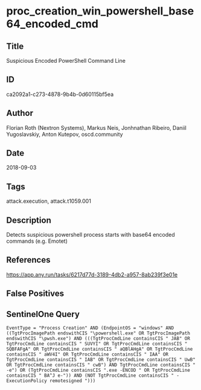 # proc_creation_win_powershell_base64_encoded_cmd

## Title
Suspicious Encoded PowerShell Command Line

## ID
ca2092a1-c273-4878-9b4b-0d60115bf5ea

## Author
Florian Roth (Nextron Systems), Markus Neis, Jonhnathan Ribeiro, Daniil Yugoslavskiy, Anton Kutepov, oscd.community

## Date
2018-09-03

## Tags
attack.execution, attack.t1059.001

## Description
Detects suspicious powershell process starts with base64 encoded commands (e.g. Emotet)

## References
https://app.any.run/tasks/6217d77d-3189-4db2-a957-8ab239f3e01e

## False Positives


## SentinelOne Query
```
EventType = "Process Creation" AND (EndpointOS = "windows" AND ((TgtProcImagePath endswithCIS "\powershell.exe" OR TgtProcImagePath endswithCIS "\pwsh.exe") AND (((TgtProcCmdLine containsCIS " JAB" OR TgtProcCmdLine containsCIS " SUVYI" OR TgtProcCmdLine containsCIS " SQBFAFgA" OR TgtProcCmdLine containsCIS " aQBlAHgA" OR TgtProcCmdLine containsCIS " aWV4I" OR TgtProcCmdLine containsCIS " IAA" OR TgtProcCmdLine containsCIS " IAB" OR TgtProcCmdLine containsCIS " UwB" OR TgtProcCmdLine containsCIS " cwB") AND TgtProcCmdLine containsCIS " -e") OR (TgtProcCmdLine containsCIS ".exe -ENCOD " OR TgtProcCmdLine containsCIS " BA^J e-")) AND (NOT TgtProcCmdLine containsCIS " -ExecutionPolicy remotesigned ")))

```